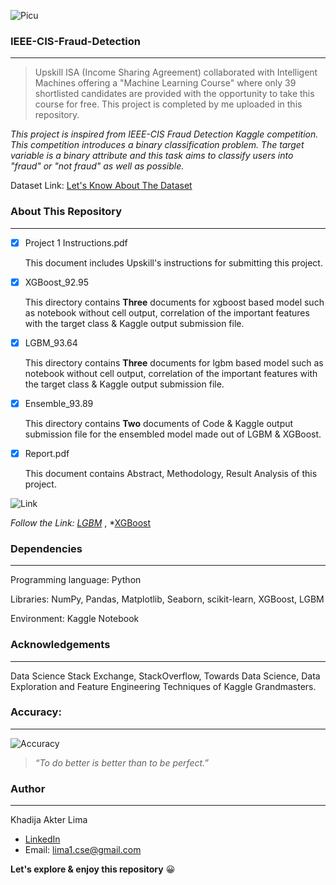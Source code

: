 ![Picu](https://user-images.githubusercontent.com/38761302/122346719-18d51480-cf6b-11eb-8eb8-fcab26f631bd.png)

### IEEE-CIS-Fraud-Detection
___

> Upskill ISA (Income Sharing Agreement) collaborated with Intelligent Machines offering a "Machine Learning Course" where only 39 shortlisted candidates are provided with the opportunity to take this course for free. This project is completed by me uploaded in this repository.

*This project is inspired from IEEE-CIS Fraud Detection Kaggle competition. This competition introduces a binary classification problem. The target variable is a binary attribute and this task aims to classify users into "fraud" or "not fraud" as well as possible.*

Dataset Link: [Let's Know About The Dataset](https://www.kaggle.com/c/ieee-fraud-detection/data)

### About This Repository
___

- [x] Project 1 Instructions.pdf
      
    This document includes Upskill's instructions for submitting this project.

- [x] XGBoost_92.95
      
  This directory contains **Three** documents for xgboost based model such as notebook without cell output, correlation of the important features with the target class & Kaggle   output submission file.
      
- [x] LGBM_93.64

  This directory contains **Three** documents for lgbm based model such as notebook without cell output, correlation of the important features with the target class & Kaggle       output submission file.
  
 - [x] Ensemble_93.89
   
   This directory contains **Two** documents of Code & Kaggle output submission file for the ensembled model made out of LGBM & XGBoost.
      
 - [x] Report.pdf
      
   This document contains Abstract, Methodology, Result Analysis of this project.
      
![Link](https://user-images.githubusercontent.com/38761302/122549067-e6ebad00-d053-11eb-921b-ccad79637913.png)

*Follow the Link: [LGBM](https://www.kaggle.com/lima21bd/fraud-detection-with-93-64-accuracy)* , *[XGBoost](https://www.kaggle.com/lima21bd/fraud-detection-with-92-95-accuracy)

### Dependencies
___

Programming language: Python

Libraries: NumPy, Pandas, Matplotlib, Seaborn, scikit-learn, XGBoost, LGBM

Environment: Kaggle Notebook

### Acknowledgements
___
Data Science Stack Exchange, StackOverflow, Towards Data Science, Data Exploration and Feature Engineering Techniques of Kaggle Grandmasters.

### Accuracy:
___

![Accuracy](https://user-images.githubusercontent.com/38761302/122550160-2bc41380-d055-11eb-9923-2dccb029f136.png)

> *“To do better is better than to be perfect.”*

### Author
___
Khadija Akter Lima
* [LinkedIn](https://www.linkedin.com/in/lima21bd/)
* Email: lima1.cse@gmail.com


**Let's explore & enjoy this repository** :grinning:
